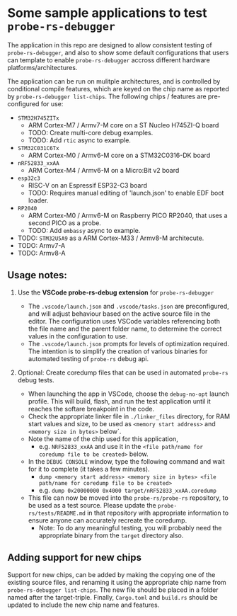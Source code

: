 # Some sample applications to test `probe-rs-debugger`

The application in this repo are designed to allow consistent testing of `probe-rs-debugger`, and also to show some default configurations that users can template to enable `probe-rs-debugger` accross different hardware platforms/architectures.

The application can be run on mulitple architectures, and is controlled by conditional compile features, which are keyed on the chip name as reported by `probe-rs-debugger list-chips`. The following chips / features are pre-configured for use:

- `STM32H745ZITx`
  - ARM Cortex-M7 / Armv7-M core on a ST Nucleo H745ZI-Q board
  - TODO: Create multi-core debug examples.
  - TODO: Add `rtic` async to example.
- `STM32C031C6Tx`
  - ARM Cortex-M0 / Armv6-M core on a STM32C0316-DK board
- `nRF52833_xxAA`
  - ARM Cortex-M4 / Armv6-M on a Micro:Bit v2 board
- `esp32c3`
  - RISC-V on an Espressif ESP32-C3 board
  - TODO: Requires manual editing of 'launch.json' to enable EDF boot loader.
- `RP2040`
  - ARM Cortex-M0 / Armv6-M on Raspberry PICO RP2040, that uses a second PICO as a probe.
  - TODO: Add `embassy` async to example.
- TODO: `STM32U5A9` as a ARM Cortex-M33 / Armv8-M architecute.
- TODO: Armv7-A
- TODO: Armv8-A

## Usage notes:

1. Use the **VSCode probe-rs-debug extension** for `probe-rs-debugger`

    - The `.vscode/launch.json` and `.vscode/tasks.json` are preconfigured, and will adjust behaviour based on the active source file in the editor. The configuration uses VSCode variables referencing both the file name and the parent folder name, to determine the correct values in the configuration to use.
    - The `.vscode/launch.json` prompts for levels of optimization required. The intention is to simplify the creation of various binaries for automated testing of `probe-rs` debug api.

2. Optional: Create coredump files that can be used in automated `probe-rs` debug tests.

    - When launching the app in VSCode, choose the `debug-no-opt` launch profile. This will build, flash, and run the test application until it reaches the softare breakpoint in the code.
    - Check the appropriate linker file in `./linker_files` directory, for RAM start values and size, to be used as `<memory start address>` and `<memory size in bytes>` below`.
    - Note the name of the chip used for this application, 
      - e.g. `NRF52833_xxAA` and use it in the `<file path/name for coredump file to be created>` below.
    - In the `DEBUG CONSOLE` window, type the following command and wait for it to complete (it takes a few minutes).
      - `dump <memory start address> <memory size in bytes> <file path/name for coredump file to be created>`
      - e.g. `dump 0x20000000 0x4000 target/nRF52833_xxAA.coredump`
    - This file can now be moved into the `probe-rs/probe-rs` repository, to be used as a test source. Please update the `probe-rs/tests/README.md` in that repository with appropriate information to ensure anyone can accurately recreate the coredump.
      - Note: To do any meaningful testing, you will probably need the appropriate binary from the `target` directory also.
  


## Adding support for new chips

Support for new chips, can be added by making the copying one of the existing source files, and renaming it using the appropriate chip name from `probe-rs-debugger list-chips`. The new file should be placed in a folder named after the target-triple. Finally, `Cargo.toml` and `build.rs` should be updated to include the new chip name and features.
